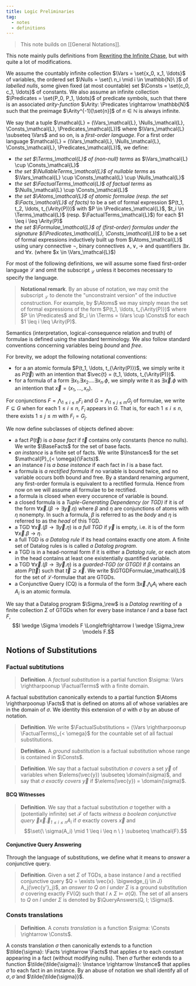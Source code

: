```yaml
---
title: Logic Preliminaries
tag:
  - notes
  - definitions
---
```


> This note builds on [[General Notations]].

This note mainly pulls definitions from [Rewriting the Infinite Chase](https://krr-oxford.github.io/Guarded-saturation/files/p2537-benedikt-long.pdf), but with quite a lot of modifications.

We assume the countably infinite collection $\Vars = \set{x_0, x_1, \ldots}$ of variables, the ordered set $\Nulls = \set{\ n_i \mid i \in \mathbb{N}\ }$ of *labelled nulls*, some given fixed (at most countable) set $\Consts = \set{c_0, c_1, \ldots}$ of constants. We also assume an infinite collection $\Predicates = \set{P_0, P_1, \ldots}$ of predicate symbols, such that there is an associated *arity-function* $\Arity: \Predicates \rightarrow \mathbb{N}$ such that the preimage $\Arity^{-1}[\set{n}]$ of $n \in \mathbb{N}$ is always infinite.

We say that a tuple $\mathcal{L} = (\Vars_\mathcal{L}, \Nulls_\mathcal{L}, \Consts_\mathcal{L}, \Predicates_\mathcal{L})$ where $\Vars_\mathcal{L} \subseteq \Vars$ and so on, is a *first-order language*. For a first order language $\mathcal{L} = (\Vars_\mathcal{L}, \Nulls_\mathcal{L}, \Consts_\mathcal{L}, \Predicates_\mathcal{L})$, we define:
 - *the set $\Terms_\mathcal{L}$ of (non-null) terms* as $\Vars_\mathcal{L} \cup \Consts_\mathcal{L}$
 - *the set $\NullableTerms_\mathcal{L}$ of nullable terms* as $\Vars_\mathcal{L} \cup \Consts_\mathcal{L} \cup \Nulls_\mathcal{L}$
 - _the set $\FactualTerms_\mathcal{L}$ of factual terms_ as $\Nulls_\mathcal{L} \cup \Consts_\mathcal{L}$
 - _the set $\Atoms_\mathcal{L}$ of atomic formulae (resp. the set $\Facts_\mathcal{L}$ of facts)_ to be a set of formal expression $P(t_1, t_2, \ldots, t_{\Arity(P)})$ with $P \in \Predicates_\mathcal{L}$, $t_i \in \Terms_\mathcal{L}$ (resp. $\FactualTerms_\mathcal{L}$) for each $1 \leq i \leq \Arity(P)$
 - *the set $\Formulae_\mathcal{L}$ of (first-order) formulas under the signature $(\Predicates_\mathcal{L}, \Consts_\mathcal{L})$* to be a set of formal expressions inductively built up from $\Atoms_\mathcal{L}$ using unary connective $\neg$, binary connectives $\wedge, \vee, \rightarrow$ and quantifiers $\exists x.$ and $\forall x.$ (where $x \in \Vars_\mathcal{L}$)

For most of the following definitions, we will assume some fixed first-order language $\mathcal{L}$ and omit the subscript $_\mathcal{L}$ unless it becomes necessary to specify the language. 

> **Notational remark**. By an abuse of notation, we may omit the subscript $_\mathcal{L}$ to denote the "unconstraint version" of the inductive construction. For example, by $\Atoms$ we may simply mean the set of formal expressions of the form $P(t_1, \ldots, t_{\Arity(P)})$ where $P \in \Predicates$ and $t_i \in \Terms = \Vars \cup \Consts$ for each $1 \leq i \leq \Arity(P)$.

Semantics (interpretation, logical-consequence relation and truth) of formulae is defined using the standard terminology. We also follow standard conventions concerning variables being *bound* and *free*.

For brevity, we adopt the following notational conventions:
  - for a an atomic formula $P(t_1, \ldots, t_{\Arity(P)})$, we simply write it as $P(\vec{t})$ with an intention that $\vec{t} = (t_1, \ldots, t_{\Arity(P)})$.
  - for a formula of a form $\exists x_1. \exists x_2. \ldots \exists x_n. \phi$, we simply write it as $\exists \vec{x}. \phi$ with an intention that $\vec{x} = (x_1, \ldots, x_n)$.

For conjunctions $F = \bigwedge_{1 \leq i \leq n} F_i$ and $G = \bigwedge_{1 \leq j \leq m} G_j$ of formulae, we write $F \subseteq G$ when for each $1 \leq i \leq n$, $F_i$ appears in $G$. That is, for each $1 \leq i \leq n$, there exists $1 \leq j \leq m$ with $F_i = G_j$.

We now define subclasses of objects defined above:
  - a fact $P(\vec{t})$ is *a base fact* if $\vec{t}$ contains only constants (hence no nulls). We write $\BaseFacts$ for the set of base facts.
  - *an instance* is a finite set of facts. We write $\Instances$ for the set $\mathcal{P}_{< \omega}(\Facts)$.
  - an instance $I$ is *a base instance* if each fact in $I$ is a base fact.
  - a formula is *a rectified formula* if no variable is bound twice, and no variable occurs both bound and free. By a standard renaming argument, any first-order formula is equivalent to a rectified formula. Hence from now on we will assume all formulae to be rectified.
  - a formula is closed when every occurence of variable is bound.
  - a closed formula is a *Tuple-Generating Dependency (or TGD)* if it is of the form $\forall \vec{x}. (\beta \rightarrow \exists \vec{y}. \eta)$ where $\beta$ and $\eta$ are conjunctions of atoms with $\eta$ nonempty. In such a formula, $\beta$ is referred to as the *body* and $\eta$ is referred to as the *head* of this TGD.
  - a TGD $\forall \vec{x}. (\beta \rightarrow \exists \vec{y}. \eta)$ is *a full TGD* if $\vec{y}$ is empty, i.e. it is of the form $\forall \vec{x}. \beta \rightarrow \eta$.
  - a full TGD is *a Datalog rule* if its head contains exactly one atom. A finite set of Datalog rules is is called *a Datalog program*.
  - a TGD is in a head-normal form if it is either a *Datalog rule*, or each atom in the head contains at least one existentially quantified variable.
  - a TGD $\forall \vec{x}. (\beta \rightarrow \exists \vec{y}. \eta)$ is a *guarded-TGD (or GTGD)* if $\beta$ contains an atom $P(\vec{t})$ such that $\vec{t} \supseteq \vec{x}$. We write $\GTGDFormulae_\mathcal{L}$ for the set of $\mathcal{L}$-formulae that are GTGDs.
  - a Conjunctive Query (CQ) is a formula of the form $\exists \vec{x}. \bigwedge_i A_i$ where each $A_i$ is an atomic formula.

We say that a Datalog program $\Sigma_\rew$ is a *Datalog rewriting* of a finite collection $\Sigma$ of GTGDs when for every base instance $I$ and a base fact $F$, $$I \wedge \Sigma \models F \Longleftrightarrow I \wedge \Sigma_\rew \models F.$$

## Notions of Substitutions

### Factual subtitutions

> **Definition**. A *factual substitution* is a partial function $\sigma: \Vars \rightharpoonup \FactualTerms$ with a finite domain.

A factual substitution canonically extends to a partial function $\Atoms \rightharpoonup \Facts$ that is defined on atoms all of whose variables are in the domain of $\sigma$. We identity this extension of $\sigma$ with $\sigma$ by an abuse of notation.

> **Definition**. We write $\FactualSubstitutions = (\Vars \rightharpoonup \FactualTerms)_{< \omega}$ for the countable set of all factual substitutions.

> **Definition**. A *ground substitution* is a factual substitution whose range is contained in $\Consts$.

> **Definition**. We say that a factual substitution $\sigma$ *covers* a set $\vec{y}$ of variables when $\elems(\vec{y}) \subseteq \domain(\sigma)$, and say that $\sigma$ *exactly covers $\vec{y}$* if $\elems(\vec{y}) = \domain(\sigma)$.

#### BCQ Witnesses

> **Definition**. We say that a factual substitution $\sigma$ together with a (potentially infinite) set $\mathcal{F}$ of facts *witness a boolean conjunctive query $\exists \vec{x}. \bigwedge_{1 \leq i \leq n} A_i$* if $\sigma$ exactly covers $\vec{x}$ and $$\set{\ \sigma(A_i) \mid 1 \leq i \leq n \ } \subseteq \mathcal{F}.$$

#### Conjunctive Query Answering

Through the language of substitutions, we define what it means to *answer* a conjunctive query.

> **Definition**. Given a set $\Sigma$ of TGDs, a base instance $I$ and a rectified conjunctive query $Q = \exists \vec{x}. \bigwedge_{j \in J} A_j(\vec{y'}_j)$, an *answer to $Q$ on $I$ under $\Sigma$* is a ground substitution $\sigma$ covering exactly $\mathrm{FV}(Q)$ such that $I \wedge \Sigma \models \sigma(Q)$. The set of all ansers to $Q$ on $I$ under $\Sigma$ is denoted by $\QueryAnswers(Q, I; \Sigma)$.

### Consts translations

> **Definition**. A *consts translation* is a function $\sigma: \Consts \rightarrow \Consts$.

A consts translation $\sigma$ then canonically extends to a function $\tilde{\sigma}: \Facts \rightarrow \Facts$ that applies $\sigma$ to each constant appearing in a fact (without modifying nulls). Then $\tilde{\sigma}$ further extends to a function $\tilde{\tilde{\sigma}}: \Instance \rightarrow \Instance$ that applies $\tilde{\sigma}$ to each fact in an instance. By an abuse of notation we shall identify all of $\sigma, \tilde{\sigma}$ and $\tilde{\tilde{\sigma}}$.

